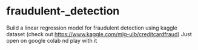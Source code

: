 # fraudulent-_detection
Build a linear regression model for fraudulent detection using kaggle dataset (check out  https://www.kaggle.com/mlg-ulb/creditcardfraud)
Just open on google colab nd play with it
